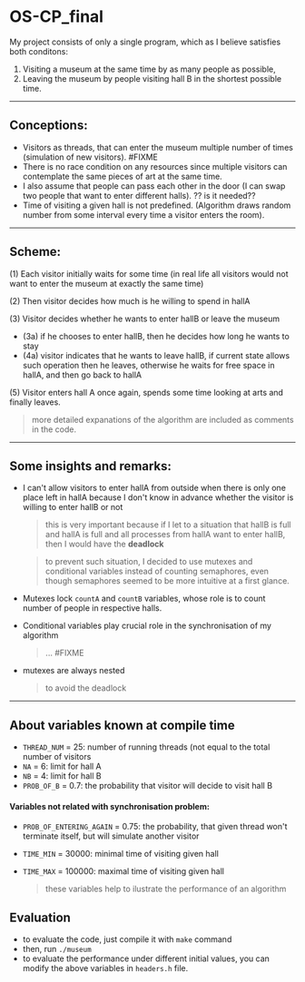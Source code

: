 # OS-CP_final

My project consists of only a single program, which as I believe satisfies both conditons:
1. Visiting a museum at the same time by as many people as possible,
2. Leaving the museum by people visiting hall B in the shortest possible time.
---
## Conceptions:
- Visitors as threads, that can enter the museum multiple number of times (simulation of new visitors). #FIXME
- There is no race condition on any resources since multiple visitors can contemplate the same pieces of art at the same time.
- I also assume that people can pass each other in the door (I can swap two people that want to enter different halls). ?? is it needed??
- Time of visiting a given hall is not predefined. (Algorithm draws random number from some interval every time a visitor enters the room).
---
## Scheme:
(1) Each visitor initially waits for some time (in real life all visitors would not
    want to enter the museum at exactly the same time)

(2) Then visitor decides how much is he willing to spend in hallA

(3) Visitor decides whether he wants to enter hallB or leave the museum
  - (3a) if he chooses to enter hallB, then he decides how long he wants to stay
  - (4a) visitor indicates that he wants to leave hallB, if current state allows such
        operation then he leaves, otherwise he waits for free space in hallA, and then go
        back to hallA
 
(5) Visitor enters hall A once again, spends some time looking at arts and finally leaves.
> more detailed expanations of the algorithm are included as comments in the code.
---
## Some insights and remarks:
- I can't allow visitors to enter hallA  from outside when there is only one place left in hallA because I don't know in advance whether the visitor is willing to enter hallB or not
  > this is very important because if I let to a situation that hallB is full and hallA is full and all processes from hallA want to enter hallB, then I would have the **deadlock**
  
  > to prevent such situation, I decided to use mutexes and conditional variables instead of counting semaphores, even though semaphores seemed to be more intuitive at a first glance.

- Mutexes lock `countA` and `countB` variables, whose role is to count number of people in respective halls.
- Conditional variables play crucial role in the synchronisation of my algorithm
  > ... #FIXME

- mutexes are always nested
  > to avoid the deadlock

---
## About variables known at compile time

- `THREAD_NUM` = 25: number of running threads (not equal to the total number of visitors 
- `NA` = 6: limit for hall A
- `NB` = 4: limit for hall B
- `PROB_OF_B` = 0.7: the probability that visitor will decide to visit hall B

#### Variables not related with synchronisation problem:
- `PROB_OF_ENTERING_AGAIN` = 0.75: the probability, that given thread won't terminate itself, but will simulate another visitor
                                
- `TIME_MIN` = 30000: minimal time of visiting given hall
- `TIME_MAX` = 100000: maximal time of visiting given hall
  > these variables help to ilustrate the performance of an algorithm

## Evaluation
- to evaluate the code, just compile it with `make` command
- then, run `./museum`
- to evaluate the performance under different initial values, you can modify the above variables in `headers.h` file.

